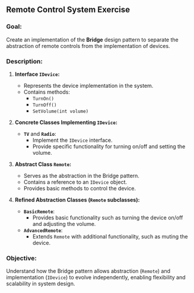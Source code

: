 ## Remote Control System Exercise

### Goal:
Create an implementation of the **Bridge** design pattern to separate the abstraction of remote controls from the implementation of devices.

### Description:

1. **Interface `IDevice`:**
   - Represents the device implementation in the system.
   - Contains methods:
     - `TurnOn()`
     - `TurnOff()`
     - `SetVolume(int volume)`

2. **Concrete Classes Implementing `IDevice`:**
   - **`TV`** and **`Radio`**:
     - Implement the `IDevice` interface.
     - Provide specific functionality for turning on/off and setting the volume.

3. **Abstract Class `Remote`:**
   - Serves as the abstraction in the Bridge pattern.
   - Contains a reference to an `IDevice` object.
   - Provides basic methods to control the device.

4. **Refined Abstraction Classes (`Remote` subclasses):**
   - **`BasicRemote`**:
     - Provides basic functionality such as turning the device on/off and adjusting the volume.
   - **`AdvancedRemote`**:
     - Extends `Remote` with additional functionality, such as muting the device.

### Objective:
Understand how the Bridge pattern allows abstraction (`Remote`) and implementation (`IDevice`) to evolve independently, enabling flexibility and scalability in system design.
